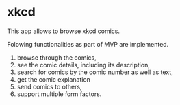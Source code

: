 # xkcd
This app allows to browse xkcd comics.

Folowing functionalities as part of MVP are implemented.

1. browse through the comics,
2. see the comic details, including its description,
3. search for comics by the comic number as well as text,
4. get the comic explanation
5. send comics to others,
6. support multiple form factors.
